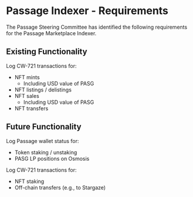 # Passage Indexer - Requirements
The Passage Steering Committee has identified the following requirements for the Passage Marketplace Indexer.

## Existing Functionality
Log CW-721 transactions for:
* NFT mints
  * Including USD value of PASG
* NFT listings / delistings
* NFT sales
  * Including USD value of PASG
* NFT transfers

## Future Functionality
Log Passage wallet status for:
* Token staking / unstaking
* PASG LP positions on Osmosis

Log CW-721 transactions for:
* NFT staking
* Off-chain transfers (e.g., to Stargaze)
